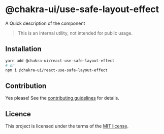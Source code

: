 # @chakra-ui/use-safe-layout-effect

A Quick description of the component

> This is an internal utility, not intended for public usage.

## Installation

```sh
yarn add @chakra-ui/react-use-safe-layout-effect
# or
npm i @chakra-ui/react-use-safe-layout-effect
```

## Contribution

Yes please! See the
[contributing guidelines](https://github.com/incmix-ui/incmix-ui/blob/master/CONTRIBUTING.md)
for details.

## Licence

This project is licensed under the terms of the
[MIT license](https://github.com/incmix-ui/incmix-ui/blob/master/LICENSE).
